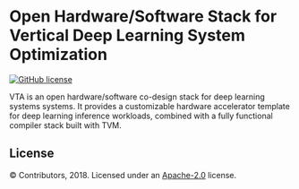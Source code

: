 Open Hardware/Software Stack for Vertical Deep Learning System Optimization
==============================================

[![GitHub license](http://dmlc.github.io/img/apache2.svg)](./LICENSE)

VTA is an open hardware/software co-design stack for deep learning systems systems.
It provides a customizable hardware accelerator template for deep learning inference workloads,
combined with a fully functional compiler stack built with TVM.

License
-------
© Contributors, 2018. Licensed under an [Apache-2.0](https://github.com/tmoreau89/vta/blob/master/LICENSE) license.
